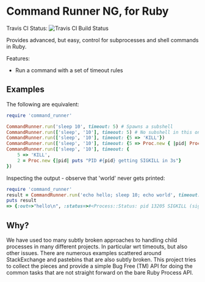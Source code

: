 Command Runner NG, for Ruby
==============================================
Travis CI Status: ![Travis CI Build Status](https://travis-ci.org/kamstrup/command_runner_ng.svg?branch=master)

Provides advanced, but easy, control for subprocesses and shell commands in Ruby.

Features:

 * Run a command with a set of timeout rules

Examples
--------
The following are equivalent:

```rb
require 'command_runner'

CommandRunner.run('sleep 10', timeout: 5) # Spawns a subshell
CommandRunner.run(['sleep', '10'], timeout: 5) # No subshell in this one and the rest
CommandRunner.run(['sleep', '10'], timeout: {5 => 'KILL'})
CommandRunner.run(['sleep', '10'], timeout: {5 => Proc.new { |pid| Process.kill('KILL', pid)}})
CommandRunner.run(['sleep', '10'], timeout: {
    5 => 'KILL',
    2 = Proc.new {|pid| puts "PID #{pid} getting SIGKILL in 3s"}
})
```

Inspecting the output - observe that 'world' never gets printed:
```rb
require 'command_runner'
result = CommandRunner.run('echo hello; sleep 10; echo world', timeout: 3)
puts result
=> {:out=>"hello\n", :status=>#<Process::Status: pid 13205 SIGKILL (signal 9)>}
```

Why?
----
We have used too many subtly broken approaches to handling child processes in many different projects. In particular
wrt timeouts, but also other issues.
There are numerous examples scattered around StackExchange and pastebins that are also subtly broken. This
project tries to collect the pieces and provide a simple Bug Free (TM) API for doing the common tasks that are
not straight forward on the bare Ruby Process API.